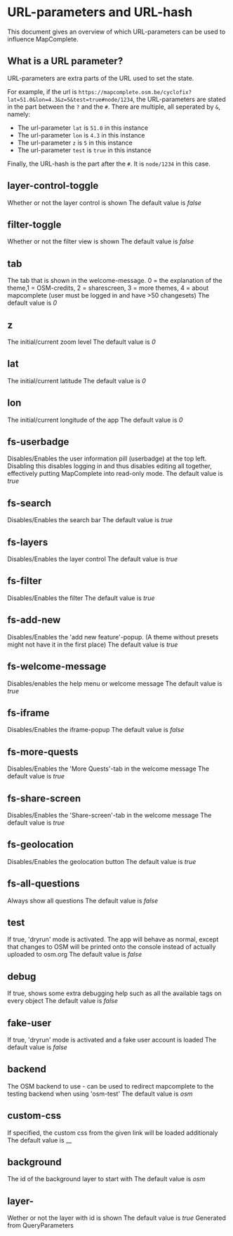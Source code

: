 
URL-parameters and URL-hash
============================

This document gives an overview of which URL-parameters can be used to influence MapComplete.

What is a URL parameter?
------------------------

URL-parameters are extra parts of the URL used to set the state.

For example, if the url is `https://mapcomplete.osm.be/cyclofix?lat=51.0&lon=4.3&z=5&test=true#node/1234`,
the URL-parameters are stated in the part between the `?` and the `#`. There are multiple, all seperated by `&`, namely:

- The url-parameter `lat` is `51.0` in this instance
- The url-parameter `lon` is `4.3` in this instance
- The url-parameter `z` is `5` in this instance
- The url-parameter `test` is `true` in this instance

Finally, the URL-hash is the part after the `#`. It is `node/1234` in this case.


 layer-control-toggle 
----------------------

 Whether or not the layer control is shown The default value is _false_


 filter-toggle 
---------------

 Whether or not the filter view is shown The default value is _false_


 tab 
-----

 The tab that is shown in the welcome-message. 0 = the explanation of the theme,1 = OSM-credits, 2 = sharescreen, 3 = more themes, 4 = about mapcomplete (user must be logged in and have >50 changesets) The default value is _0_


 z 
---

 The initial/current zoom level The default value is _0_


 lat 
-----

 The initial/current latitude The default value is _0_


 lon 
-----

 The initial/current longitude of the app The default value is _0_


 fs-userbadge 
--------------

 Disables/Enables the user information pill (userbadge) at the top left. Disabling this disables logging in and thus disables editing all together, effectively putting MapComplete into read-only mode. The default value is _true_


 fs-search 
-----------

 Disables/Enables the search bar The default value is _true_


 fs-layers 
-----------

 Disables/Enables the layer control The default value is _true_


 fs-filter 
-----------

 Disables/Enables the filter The default value is _true_


 fs-add-new 
------------

 Disables/Enables the 'add new feature'-popup. (A theme without presets might not have it in the first place) The default value is _true_


 fs-welcome-message 
--------------------

 Disables/enables the help menu or welcome message The default value is _true_


 fs-iframe 
-----------

 Disables/Enables the iframe-popup The default value is _false_


 fs-more-quests 
----------------

 Disables/Enables the 'More Quests'-tab in the welcome message The default value is _true_


 fs-share-screen 
-----------------

 Disables/Enables the 'Share-screen'-tab in the welcome message The default value is _true_


 fs-geolocation 
----------------

 Disables/Enables the geolocation button The default value is _true_


 fs-all-questions 
------------------

 Always show all questions The default value is _false_


 test 
------

 If true, 'dryrun' mode is activated. The app will behave as normal, except that changes to OSM will be printed onto the console instead of actually uploaded to osm.org The default value is _false_


 debug 
-------

 If true, shows some extra debugging help such as all the available tags on every object The default value is _false_


 fake-user 
-----------

 If true, 'dryrun' mode is activated and a fake user account is loaded The default value is _false_


 backend 
---------

 The OSM backend to use - can be used to redirect mapcomplete to the testing backend when using 'osm-test' The default value is _osm_


 custom-css 
------------

 If specified, the custom css from the given link will be loaded additionaly The default value is __


 background 
------------

 The id of the background layer to start with The default value is _osm_


 layer-<layer-id> 
------------------

 Wether or not the layer with id <layer-id> is shown The default value is _true_ Generated from QueryParameters